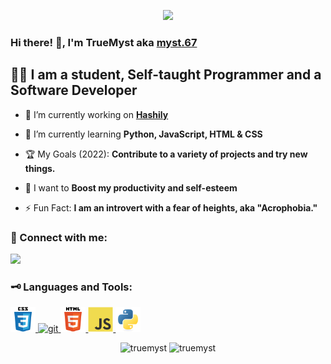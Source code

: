 <p align = "center">
<img src = "http://imgs.xkcd.com/comics/fixing_problems.png" style = "border-radius: 50;" />
</p>

### Hi there! 👋, I'm TrueMyst aka [**myst.67**](https://github.com/TrueMyst/)


## 🤦‍♂️ I am a student, Self-taught Programmer and a Software Developer


- 🔭 I’m currently working on [**Hashily**](https://github.com/TrueMyst/hashily)

- 🌱 I’m currently learning **Python, JavaScript, HTML & CSS**

- 🏆 My Goals (2022): **Contribute to a variety of projects and try new things.**

- 🎈 I want to **Boost my productivity and self-esteem**

- ⚡ Fun Fact: **I am an introvert with a fear of heights, aka "Acrophobia."**




<h3 align="left">💜 Connect with me:</h3>

[![](https://discord.c99.nl/widget/theme-4/716564765303898152.png)](https://discord.gg/rFFkSteCUb)

<p align="left">
</p>

<h3 align="left">🗝 Languages and Tools:</h3>
<p align="left"> <a href="https://www.w3schools.com/css/" target="_blank" rel="noreferrer"> <img src="https://raw.githubusercontent.com/devicons/devicon/master/icons/css3/css3-original-wordmark.svg" alt="css3" width="40" height="40"/> </a> <a href="https://git-scm.com/" target="_blank" rel="noreferrer"> <img src="https://www.vectorlogo.zone/logos/git-scm/git-scm-icon.svg" alt="git" width="40" height="40"/> </a> <a href="https://www.w3.org/html/" target="_blank" rel="noreferrer"> <img src="https://raw.githubusercontent.com/devicons/devicon/master/icons/html5/html5-original-wordmark.svg" alt="html5" width="40" height="40"/> </a> <a href="https://developer.mozilla.org/en-US/docs/Web/JavaScript" target="_blank" rel="noreferrer"> <img src="https://raw.githubusercontent.com/devicons/devicon/master/icons/javascript/javascript-original.svg" alt="javascript" width="40" height="40"/> </a> <a href="https://www.python.org" target="_blank" rel="noreferrer"> <img src="https://raw.githubusercontent.com/devicons/devicon/master/icons/python/python-original.svg" alt="python" width="40" height="40"/> </a> </p>


<p align = "center">
<img src="https://github-readme-stats.vercel.app/api/top-langs?username=truemyst&show_icons=true&locale=en&layout=compact&theme=tokyonight&border_radius=15" alt="truemyst"/>
  
<img src="https://github-readme-stats.vercel.app/api?username=TrueMyst&show_icons=true&theme=tokyonight&border_radius=15" alt="truemyst"/>
</p>
